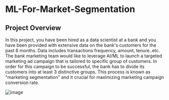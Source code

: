 # ML-For-Market-Segmentation
## Project Overview
In this project, you have been hired as a data scientist at a bank and you have been provided with extensive data on the bank's customers for the past 6 months. Data includes transactions frequency, amount, tenure..etc. The bank marketing team would like to leverage AI/ML to launch a targeted marketing ad campaign that is tailored to specific group of customers. In order for this campaign to be successful, the bank has to divide its customers into at least 3 distinctive groups. This process is known as "marketing segmentation" and it crucial for maximizing marketing campaign conversion rate.

![image](https://github.com/NisalaInduwara/ML-For-Market-Segmentation/assets/73719880/bfec30ff-663c-4963-8a3e-8a69b4f3123f)

